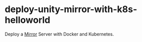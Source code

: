 # deploy-unity-mirror-with-k8s-helloworld
Deploy a [Mirror](https://mirror-networking.com/) Server with Docker and Kubernetes.

